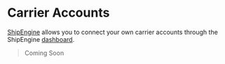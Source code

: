 Carrier Accounts
======================================
[ShipEngine](www.shipengine.com) allows you to connect
your own carrier accounts through the ShipEngine [dashboard](https://www.shipengine.com/docs/carriers/setup/).

> Coming Soon
